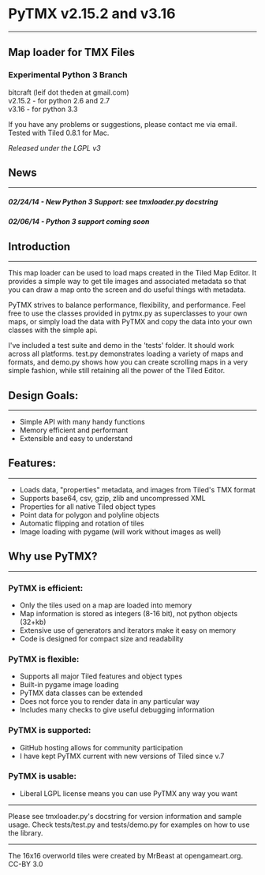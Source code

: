 # PyTMX v2.15.2 and v3.16
_______________________________________________________________________________

## Map loader for TMX Files
### Experimental Python 3 Branch


bitcraft (leif dot theden at gmail.com)   
v2.15.2  - for python 2.6 and 2.7   
v3.16    - for python 3.3   

If you have any problems or suggestions, please contact me via email.
Tested with Tiled 0.8.1 for Mac.

*Released under the LGPL v3*



## News
_______________________________________________________________________________

##### 02/24/14 - New Python 3 Support: see tmxloader.py docstring
##### 02/06/14 - Python 3 support coming soon

   
   
   
## Introduction
_______________________________________________________________________________

This map loader can be used to load maps created in the Tiled Map Editor.  It
provides a simple way to get tile images and associated metadata so that you
can draw a map onto the screen and do useful things with metadata.

PyTMX strives to balance performance, flexibility, and performance.  Feel free
to use the classes provided in pytmx.py as superclasses to your own maps, or
simply load the data with PyTMX and copy the data into your own classes with
the simple api.

I've included a test suite and demo in the 'tests' folder.  It should work
across all platforms.  test.py demonstrates loading a variety of maps and
formats, and demo.py shows how you can create scrolling maps in a very simple
fashion, while still retaining all the power of the Tiled Editor.


## Design Goals:
_______________________________________________________________________________

* Simple API with many handy functions
* Memory efficient and performant
* Extensible and easy to understand

## Features:
_______________________________________________________________________________

* Loads data, "properties" metadata, and images from Tiled's TMX format
* Supports base64, csv, gzip, zlib and uncompressed XML
* Properties for all native Tiled object types
* Point data for polygon and polyline objects
* Automatic flipping and rotation of tiles
* Image loading with pygame (will work without images as well)

## Why use PyTMX?
_______________________________________________________________________________

### PyTMX is efficient:
* Only the tiles used on a map are loaded into memory
* Map information is stored as integers (8-16 bit), not python objects (32+kb)
* Extensive use of generators and iterators make it easy on memory
* Code is designed for compact size and readability

### PyTMX is flexible:
* Supports all major Tiled features and object types
* Built-in pygame image loading
* PyTMX data classes can be extended
* Does not force you to render data in any particular way
* Includes many checks to give useful debugging information

### PyTMX is supported:
* GitHub hosting allows for community participation
* I have kept PyTMX current with new versions of Tiled since v.7

### PyTMX is usable:
* Liberal LGPL license means you can use PyTMX any way you want

_______________________________________________________________________________

Please see tmxloader.py's docstring for version information and sample usage.
Check tests/test.py and tests/demo.py for examples on how to use the library.

_______________________________________________________________________________
The 16x16 overworld tiles were created by MrBeast at opengameart.org. CC-BY 3.0
